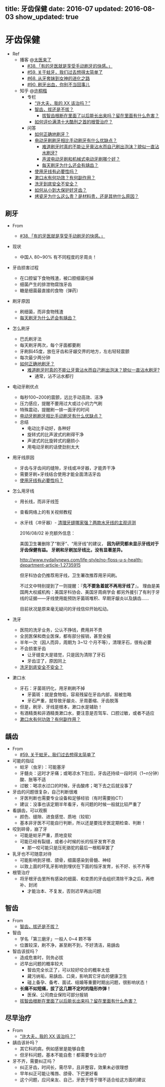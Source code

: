 title: 牙齿保健
date: 2016-07
updated: 2016-08-03
show_updated: true
---

# 牙齿保健

- Ref
    - 播客 @[太医来了](http://ipn.li/taiyilaile/)
        - [#38.「有的牙医就是享受手动刷牙的快感。」](http://ipn.li/taiyilaile/38/)
        - [#59. 关于蛀牙，我们过去想得太简单了](http://ipn.li/taiyilaile/59/)
        - [#68. 从牙套妹到女神的进化之路](http://ipn.li/taiyilaile/68/)
        - [#90. 刷牙出血，你别不当回事儿](http://ipn.li/taiyilaile/90/)
    - 知乎 @[许桐楷](https://www.zhihu.com/people/xu-tong-kai)
        - 专栏
            - [“许大夫，我的 XX 该治吗？”](https://zhuanlan.zhihu.com/p/20294475)
            - [智齿，拔还是不拔？](http://dxy.com/column/2630)
                - [拔智齿根断在里面了以后能长出来吗？留在里面有什么危害？](https://www.zhihu.com/question/38342913/answer/76016534)
            - [如何评价满清十大酷刑之首的根管治疗？](https://zhuanlan.zhihu.com/p/20457415)
        - 问答
            - [如何正确地刷牙？](https://www.zhihu.com/question/19785262/answer/36545057)
            - [电动牙刷刷牙相比手动刷牙有什么优缺点？](https://www.zhihu.com/question/19825877/answer/15856166)
                - [难道刷牙时真的不能让牙膏沾水而自己刷出泡沫？貌似一直沾水刷牙?](https://www.zhihu.com/question/20336202/answer/60711439)
                - [ 声波电动牙刷和机械式电动牙刷哪个好？ ](https://www.zhihu.com/question/19641783/answer/15855761)
                - [每天刷牙为什么还会有龋齿？](https://www.zhihu.com/question/30582839/answer/48625166)
            - [使用牙线有必要性吗？](https://www.zhihu.com/question/20842469/answer/44441538)
            - [漱口水有何功效？有何副作用？](https://www.zhihu.com/question/20368732/answer/16323210)
            - [洗牙到底安全不安全？](https://www.zhihu.com/question/21031894/answer/17017915)
            - [如何从小到大保护好牙齿？](https://www.zhihu.com/question/20632901/answer/15702825)
            - [烤瓷牙为什么这么贵？是材料贵，还是其他什么原因？](https://www.zhihu.com/question/30674383)
<!--- [金杯银杯，不如知友的口碑](https://zhuanlan.zhihu.com/p/20437258) - 2015 牙科科普推荐-->

## 刷牙

- From
    - [#38.「有的牙医就是享受手动刷牙的快感。」](http://ipn.li/taiyilaile/38/)
- 现状
    - 中国人 80~90% 有不同程度的牙周炎！
- 牙齿损害过程
    - 在口腔留下食物残渣，被口腔细菌吃掉
    - 细菌产生的排泄物腐蚀牙齿
    - 糖是细菌最直接的食物（弹药）
- 刷牙原因
    - 刷细菌，而非食物残渣
    - [每天刷牙为什么还会有龋齿？](https://www.zhihu.com/question/30582839/answer/48625166)
- 怎么刷牙
    - 巴氏刷牙法
    - 每天刷牙两次，每个牙面都要刷
    - 牙刷斜45度，放在牙齿和牙龈交界的地方，左右轻轻震颤
    - 每次最少两分钟
    - [如何正确地刷牙？](https://www.zhihu.com/question/19785262/answer/36545057)
        - [难道刷牙时真的不能让牙膏沾水而自己刷出泡沫？貌似一直沾水刷牙?](https://www.zhihu.com/question/20336202/answer/60711439)
            - 通常，沾不沾水都行
- 电动牙刷优点
    - 每秒100~200的震颤，远比手动高效、洁净
    - 压力感应，提醒不要用过大或过小的力气刷
    - 特殊震动，提醒刷一排一面牙的时间
    - [电动牙刷刷牙相比手动刷牙有什么优缺点？](https://www.zhihu.com/question/19825877/answer/15856166)
    - 总结
        - 电动比手动好，各种好
        - 旋转式的比声波式的刷得干净
        - 声波式的比旋转式的磨损小
        - 用电动牙刷的话使劲别太大
- 用牙线原因
    - 牙齿与牙齿间的缝隙，牙线或冲牙器，才能弄干净
    - 需要牙刷+牙线结合使用才能全面清洁牙齿
    - [使用牙线有必要性吗？](https://www.zhihu.com/question/20842469/answer/44441538)
- 怎么用牙线
    - 用长线，而非牙线签
    - 查看网络上的有关视频教程
    - 水牙线（冲牙器）- [清理牙缝哪家强？两款水牙线的主观评测](https://zhuanlan.zhihu.com/p/20475312)

        2016/08/02 补充额外信息：

        美国卫生署删除了“剔牙”、“用牙线”的建议，
        __因为研究都未显示牙线对于牙齿保健有益。
        牙刷和牙刷加牙线比，没有显著差异。__

        http://www.nydailynews.com/life-style/no-floss-u-s-health-department-article-1.2735915

        但牙科协会仍推荐用牙线，卫生署改推荐用牙间刷。

        不过文中特别提到了一则提醒：『__先不要急着就不再用牙线了__』。
        理由是美国两大权威机构：美国牙科协会、美国牙周病学会
        都另外援引了有利于牙线的证据——牙线使用能预防牙菌斑堆积、早期牙龈炎以及龋齿……

        目前状况是原来毫无疑问的牙线信仰开始松动。

- 洗牙
    - 医院的洗牙业务，公认不挣钱，费用并不贵
    - 全民医保和商业医保，都有部分报销，甚至全报
    - 半年一次（因人而异，周期为 3~12 个月不等），清理牙石，很有必要
    - 不会损害牙齿
        - 让牙缝变大是错觉，只是因为清除了牙石
        - 牙齿涩了，原因同上
    - [洗牙到底安全不安全？](https://www.zhihu.com/question/21031894/answer/17017915)
- 漱口水
    - 牙石：牙菌斑钙化，用牙刷刷不掉
        - 牙菌斑：就是食物垢，容易残留在牙齿内部，易被忽略
        - 牙石严重，就导致牙龈炎、牙周萎缩、牙齿脱落
    - 但是，刷牙、牙线是根本，漱口水是辅助！
    - 有酒精类和非酒精类漱口水，要注意是否驾车、口腔过敏，或者不适应
    - [漱口水有何功效？有何副作用？](https://www.zhihu.com/question/20368732/answer/16323210)

## 龋齿

- From
    - [#59. 关于蛀牙，我们过去想得太简单了](http://ipn.li/taiyilaile/59/)
- 可能的指征
    - 蛀牙（虫牙）：可能塞牙
    - 牙髓炎：这时才牙痛；或喝凉水下肚后，牙齿还持续一段时间（1~n分钟）酸、胀等不适
    - 过敏：喝凉水过口的时候，牙齿酸疼；喝下去之后就没事了
- 牙齿的问题很复杂，自己判断很难
    - 牙医判断也需要专业设备和足够经验（有时需要拍CT）
    - 建议：没事也该定期半年看牙，有问题的时候一般就比较严重了
- 看龋齿，可以观察
    - 颜色、缝隙、进食感觉、质地（较软）
    - 基本非牙医不可能自行判断，所以还是要找牙医定期检查、判断！
- 咬到碎骨，崩了牙
    - 可能是蛀牙严重，质地变软
    - 可能已经有裂缝，或者小时候的长的恒牙发育不良
        - 那一咬可能只是压死骆驼的最后一根稻草罢了
- 乳牙也不可随意对待
    - 可能影响到牙根、颌骨，细菌感染到骨髓、神经
    - 以致上面的坏乳牙影响到埋伏在下面的恒牙发育，长不好、长不齐等
- 根管治疗
    - 将牙根牙齿里所有感染的细菌、和变质的牙齿组织清除干净之后，再修补、封闭
        - 才能治本、不复发，否则迟早再出问题

## 智齿

- From
    - [智齿，拔还是不拔？](http://dxy.com/column/2630)
- 智齿
    - 学名「第三磨牙」一般人 0~4 颗不等
    - 位置较深，刷不净，甚至刷不到，不好清洁，易龋齿
- 智齿该拔吗？
    - 造成危害时，则务必拔
    - 迟早出问题的概率较大
        - 智齿完全长正了，可以较好咬合的概率太低
        - 藏污纳垢，易龋齿、口臭，影响其它牙齿的健康卫生
        - 碰上备孕、备考、面试、结婚等重要时期出问题，很影响状态！
    - __长痛不如短痛，拔了这几颗不定时的隐形炸弹！__
        - 医保、公司商业保险可部分报销
    - [拔智齿根断在里面了以后能长出来吗？留在里面有什么危害？](https://www.zhihu.com/question/38342913/answer/76016534)

## 尽早治疗

- From
    - [“许大夫，我的 XX 该治吗？”](https://zhuanlan.zhihu.com/p/20294475)
- 龋齿该补吗？
    - 其它科的病，例如感冒是能够自愈
    - 但牙科问题，基本不能自愈！都需要专业治疗
- 牙不齐，需要纠正吗？
    - 纠正牙齿，时间长，需尽早，且非整容，效果未必很理想
    - 早年纠正可能让嘴唇、颌骨、下巴更好看
    - 这个问题，应问亲友、自己，牙医于情于理不适合给这方面的建议
